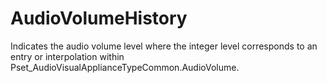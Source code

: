 AudioVolumeHistory
==================

Indicates the audio volume level where the integer level corresponds to an entry or interpolation within Pset_AudioVisualApplianceTypeCommon.AudioVolume.
